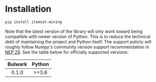 Installation
============

```bash
pip install itemset-mining
```

Note that the latest version of the library
will only work toward being compatible with newer version of Python.
This is to reduce the technical debt of maintaining the project and Python itself.
The support policty will roughly follow Numpy's community version support recommendation in [NEP 29](https://numpy.org/neps/nep-0029-deprecation_policy.html). See the table below for officially supported versions:

| Bulwark | Python |
|:-------:|:------:|
|  0.1.0  |  >=3.6 |
